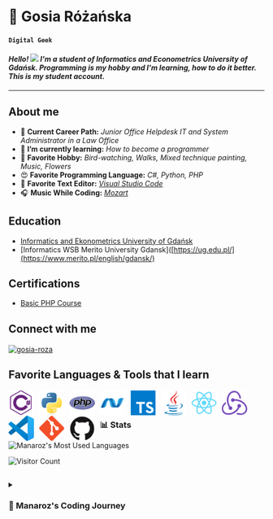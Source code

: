 <!--
### Hi there 👋
**manaroz/manaroz** is a ✨ _special_ ✨ repository because its `README.md` (this file) appears on your GitHub profile.

Here are some ideas to get you started:

- 🔭 I’m currently working on ...
- 🌱 I’m currently learning ...
- 👯 I’m looking to collaborate on ...
- 🤔 I’m looking for help with ...
- 💬 Ask me about ...
- 📫 How to reach me: ...
- 😄 Pronouns: ...
- ⚡ Fun fact: ...
-->
# <g-emoji class="g-emoji" alias="turtle" fallback-src="https://github.githubassets.com/images/icons/emoji/unicode/1f422.png">🐢</g-emoji> Gosia Różańska

#### <g-emoji class="g-emoji" alias="fish" fallback-src="https://github.githubassets.com/images/icons/emoji/unicode/1f421.png"> **`Digital Geek`**

#### *Hello! <img src="https://media.giphy.com/media/hvRJCLFzcasrR4ia7z/giphy.gif" width="5%"></a> I'm a student of Informatics and Econometrics University of Gdańsk. Programming is my hobby and I'm learning, how to do it better. This is my student account.*

---

## About me
- 🔭 **Current Career Path:** *Junior Office Helpdesk IT and System Administrator in a Law Office*
- 🤖 **I’m currently learning:** *How to become a programmer*
- 🦆 **Favorite Hobby:** *Bird-watching, Walks, Mixed technique painting, Music, Flowers*
- 😍 **Favorite Programming Language:** *C#, Python, PHP*
- 🤩 **Favorite Text Editor:** *[Visual Studio Code](https://code.visualstudio.com/)*
- 🎧 **Music While Coding:** *[Mozart](https://music.apple.com/us/playlist/wolfgang-amadeus-mozart-essentials/pl.63696b0b53a24734a0f1f34c92ccd5c4)*

## Education

- [Informatics and Ekonometrics University of Gdańsk](https://ug.edu.pl/)
- [Informatics WSB Merito University Gdansk]([https://ug.edu.pl/](https://www.merito.pl/english/gdansk/)

## Certifications

- [Basic PHP Course](https://codeme.pl/)

## Connect with me

<p align="left">
<a href="https://linkedin.com/in/gosia-roza" target="blank"><img align="center" src="https://raw.githubusercontent.com/rahuldkjain/github-profile-readme-generator/master/src/images/icons/Social/linked-in-alt.svg" alt="gosia-roza" height="30" width="40" /></a></p>

## Favorite Languages & Tools that I learn

<img alt="C-Lang" align="left" width="50px" style="padding-right:10px;" src="https://github.com/devicons/devicon/blob/v2.15.1/icons/csharp/csharp-line.svg" />
<img alt="Python" align="left" width="50px" style="padding-right:10px;" src="https://github.com/devicons/devicon/blob/v2.15.1/icons/python/python-original.svg" />
<img alt="C-Lang" align="left" width="50px" style="padding-right:10px;" src="https://github.com/devicons/devicon/blob/v2.15.1/icons/php/php-original.svg" />
<img alt="C-Lang" align="left" width="50px" style="padding-right:10px;" src="https://github.com/devicons/devicon/blob/v2.15.1/icons/dot-net/dot-net-original.svg" />
<img alt="C-Lang" align="left" width="50px" style="padding-right:10px;" src="https://github.com/devicons/devicon/blob/v2.15.1/icons/typescript/typescript-original.svg" />
<img alt="Java" align="left" width="50px" style="padding-right:10px;" src="https://github.com/devicons/devicon/blob/v2.15.1/icons/java/java-original.svg" />
<img alt="C-Lang" align="left" width="50px" style="padding-right:10px;" src="https://github.com/devicons/devicon/blob/v2.15.1/icons/react/react-original.svg" />
<img alt="C-Lang" align="left" width="50px" style="padding-right:10px;" src="https://github.com/devicons/devicon/blob/v2.15.1/icons/redux/redux-original.svg" />
<img alt="C-Lang" align="left" width="50px" style="padding-right:10px;" src="https://github.com/devicons/devicon/blob/v2.15.1/icons/vscode/vscode-original.svg" />
<img alt="Git" align="left" width="50px" style="padding-right:10px;" src="https://github.com/devicons/devicon/blob/v2.15.1/icons/git/git-original.svg" />
<img alt="Github" align="left" width="50px" style="padding-right:10px;" src="https://github.com/devicons/devicon/blob/v2.15.1/icons/github/github-original.svg" />
<br />
<br />

### 📊 Stats

![Manaroz's Most Used Languages](https://github-readme-stats.vercel.app/api/top-langs?username=manaroz&show_icons=true&theme=dark&locale=en&layout=compact)

![Visitor Count](https://profile-counter.glitch.me/manaroz/count.svg)

##

<details>
 <summary><h3>🌹 Manaroz's Coding Journey</h3></summary>
   I started my coding journey as a naive computer science passionate about learn everything I could about this programming world. And all the while, teaching myself development with a dream to build my own app, but that soon got overshadowed by my desire to excel in C# and .NET. A desire that landed me in a computer science. But there's something that's always bothered me about my journey - abandoning my dream of building my own app to pursue the safe route, a job. That's why I turned my back on programming for a while to start working safely in a law firm's office. Now it's time for a change I'm ready for, I've already taken the leap away from that safety net into this interesting world that it being a programmer.
